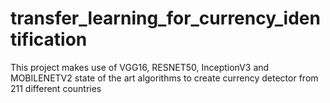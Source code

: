 # transfer_learning_for_currency_identification
This project makes use of VGG16, RESNET50, InceptionV3 and MOBILENETV2 state of the art algorithms to create currency detector from 211 different countries
